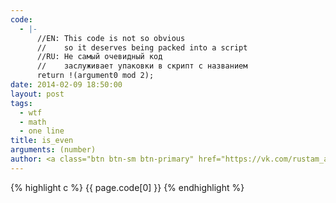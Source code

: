 ```yaml
--- 
code: 
  - |-
      //EN: This code is not so obvious
      //    so it deserves being packed into a script
      //RU: Не самый очевидный код
      //    заслуживает упаковки в скрипт с названием
      return !(argument0 mod 2);
date: 2014-02-09 18:50:00
layout: post
tags: 
  - wtf
  - math
  - one line
title: is_even
arguments: (number)
author: <a class="btn btn-sm btn-primary" href="https://vk.com/rustam_azizov"><i class="icon-vk">/</i>rustam_azizov</a>
---
```


{% highlight c %}
{{ page.code[0] }}
{% endhighlight %}

